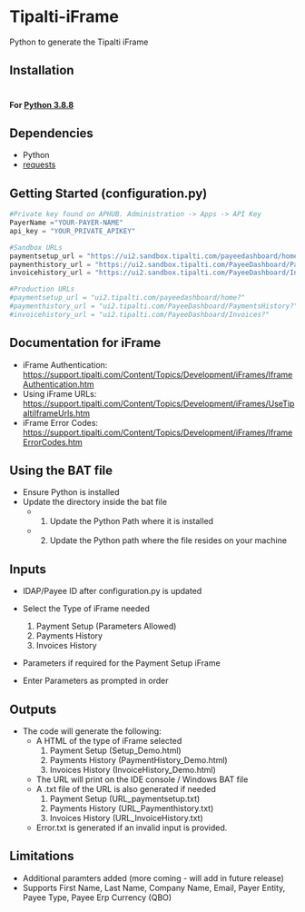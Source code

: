 # Tipalti-iFrame
Python to generate the Tipalti iFrame
## Installation
#
#### For [Python 3.8.8](https://www.python.org/)


## Dependencies

* Python
* [requests](https://pypi.org/project/requests/)

## Getting Started (configuration.py)
  ```python
  #Private key found on APHUB. Administration -> Apps -> API Key
  PayerName ="YOUR-PAYER-NAME"
  api_key = "YOUR_PRIVATE_APIKEY"

  #Sandbox URLs
  paymentsetup_url = "https://ui2.sandbox.tipalti.com/payeedashboard/home?"
  paymenthistory_url = "https://ui2.sandbox.tipalti.com/PayeeDashboard/PaymentsHistory?"
  invoicehistory_url = "https://ui2.sandbox.tipalti.com/PayeeDashboard/Invoices?"

  #Production URLs
  #paymentsetup_url = "ui2.tipalti.com/payeedashboard/home?"
  #paymenthistory_url = "ui2.tipalti.com/PayeeDashboard/PaymentsHistory?"
  #invoicehistory_url = "ui2.tipalti.com/PayeeDashboard/Invoices?"
  ```

## Documentation for iFrame

* iFrame Authentication: https://support.tipalti.com/Content/Topics/Development/iFrames/IframeAuthentication.htm
* Using iFrame URLs: https://support.tipalti.com/Content/Topics/Development/iFrames/UseTipaltiIframeUrls.htm
* iFrame Error Codes: https://support.tipalti.com/Content/Topics/Development/iFrames/IframeErrorCodes.htm

## Using the BAT file
* Ensure Python is installed
* Update the directory inside the bat file
  * 1. Update the Python Path where it is installed
  * 2. Update the Python path where the file resides on your machine

## Inputs
  * IDAP/Payee ID after configuration.py is updated
  * Select the Type of iFrame needed
    1. Payment Setup (Parameters Allowed)
    2. Payments History
    3. Invoices History 

  * Parameters if required for the Payment Setup iFrame
  * Enter Parameters as prompted in order

## Outputs
* The code will generate the following:
  * A HTML of the type of iFrame selected
     1. Payment Setup (Setup_Demo.html)
     2. Payments History (PaymentHistory_Demo.html)
     3. Invoices History (InvoiceHistory_Demo.html)
  * The URL will print on the IDE console / Windows BAT file
  * A .txt file of the URL is also generated if needed
     1. Payment Setup (URL_paymentsetup.txt)
     2. Payments History (URL_Paymenthistory.txt)
     3. Invoices History (URL_InvoiceHistory.txt)
  * Error.txt is generated if an invalid input is provided.

## Limitations
 * Additional paramters added (more coming - will add in future release)
 * Supports First Name, Last Name, Company Name, Email, Payer Entity, Payee Type, Payee Erp Currency (QBO)
